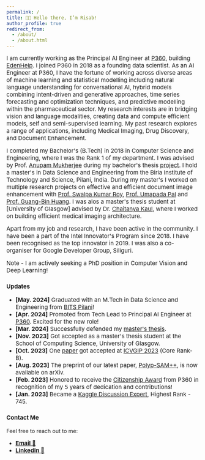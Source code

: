 ```yaml
---
permalink: /
title: 👋🏼 Hello there, I’m Risab!
author_profile: true
redirect_from: 
  - /about/
  - /about.html
---
```


<span style="font-size: 15px;">I am currently working as the Principal AI Engineer at [P360](https://www.p360.com/), building [EdenHelp](https://www.p360.com/edenhelp/). I joined P360 in 2018 as a founding data scientist. As an AI Engineer at P360, I have the fortune of working across diverse areas of machine learning and statistical modelling including natural language understanding for conversational AI, hybrid models combining intent-driven and generative approaches, time series forecasting and optimization techniques, and predictive modelling within the pharmaceutical sector. My research interests are in bridging vision and language modalities, creating data and compute efficient models,  self and semi-supervised learning. My past research explores a range of applications, including Medical Imaging, Drug Discovery, and Document Enhancement.

<span style="font-size: 15px;">I completed my Bachelor's (B.Tech) in 2018 in Computer Science and Engineering, where I was the Rank 1 of my department. I was advised by Prof. [Anupam Mukherjee](https://scholar.google.co.in/citations?user=pixVZ0oAAAAJ&hl=en) during my bachelor's thesis [project](https://devmesh.intel.com/projects/self-driving-bot-on-intel-architecture#about-section). I hold a master's in Data Science and Engineering from the Birla Institute of Technology and Science, Pilani, India. During my master's I worked on multiple research projects on effective and efficient document image enhancement with [Prof. Swalpa Kumar Roy](https://scholar.google.com/citations?user=1WVrFGwAAAAJ&hl=en), [Prof. Umapada Pal](https://scholar.google.com/citations?user=2_z_CogAAAAJ&hl=en) and [Prof. Guang-Bin Huang](https://scholar.google.com.sg/citations?user=LhSqQCIAAAAJ&hl=en). I was alos a master's thesis student at [University of Glasgow] advised by Dr. [Chaitanya Kaul](https://chaitanya-kaul.github.io/), where I worked on building efficient medical imaging architecture.

<span style="font-size: 15px;">Apart from my job and research, I have been active in the community. I have been a part of the Intel Innovator's Program since 2018. I have been recognised as the top innovator in 2019. I was also a co-organiser for Google Developer Group, Siliguri. 

<span style="font-size: 15px;">Note - I am actively seeking a PhD position in Computer Vision and Deep Learning! 


### <span style="font-size: 15px;">Updates</span>
- <span style="font-size: 15px;">**[May. 2024]** Graduated with an M.Tech in Data Science and Engineering from [BITS Pilani](https://www.bits-pilani.ac.in/)!</span>
- <span style="font-size: 15px;">**[Apr. 2024]** Promoted from Tech Lead to Principal AI Engineer at [P360](https://www.p360.com/leadership/). Excited for the new role!</span>
- <span style="font-size: 15px;">**[Mar. 2024]** Successfully defended my [master's thesis](https://arxiv.org/pdf/2406.03173).</span>
- <span style="font-size: 15px;">**[Nov. 2023]** Got accepted as a master's thesis student at the School of Computing Science, University of Glasgow.</span>
- <span style="font-size: 15px;">**[Oct. 2023]** One [paper](https://dl.acm.org/doi/abs/10.1145/3627631.3627639) got accepted at [ICVGIP 2023](https://www.iitrpr.ac.in/ICVGIP/) (Core Rank-B).</span>
- <span style="font-size: 15px;">**[Aug. 2023]** The preprint of our latest paper, [Polyp-SAM++](https://arxiv.org/abs/2308.06623), is now available on arXiv.</span>
- <span style="font-size: 15px;">**[Feb. 2023]** Honored to receive the [Citizenship Award](https://www.linkedin.com/posts/activity-7031705908409712641-huup?utm_source=share&utm_medium=member_desktop) from P360 in recognition of my 5 years of dedication and contributions!</span>
- <span style="font-size: 15px;">**[Jan. 2023]** Became a [Kaggle Discussion Expert](https://www.kaggle.com/risabbiswas19), Highest Rank - 745.</span>

### <span style="font-size: 15px;">Contact Me</span>
Feel free to reach out to me:
- <span style="font-size: 15px;">**[Email 📩](mailto:risabbiswas19@gmail.com)**
- <span style="font-size: 15px;">**[LinkedIn 🙌](https://www.linkedin.com/in/risab-biswas/)**